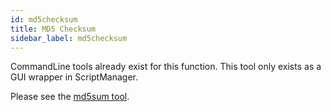 ```yaml
---
id: md5checksum
title: MD5 Checksum
sidebar_label: md5checksum
---
```


CommandLine tools already exist for this function. This tool only exists as a GUI wrapper in ScriptManager.

Please see the [md5sum tool][md5sum-original].

[md5sum-original]:https://en.wikipedia.org/wiki/Md5sum
